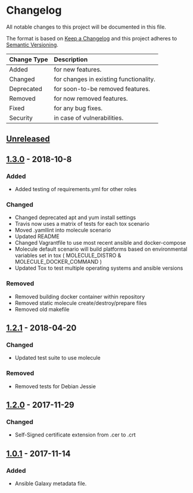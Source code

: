 # Changelog

All notable changes to this project will be documented in this file.

The format is based on [Keep a Changelog](http://keepachangelog.com/en/1.0.0/)
and this project adheres to [Semantic Versioning](http://semver.org/spec/v2.0.0.html).

| Change Type   | Description                            |
| :------------ | :------------------------------------- |
| Added         | for new features.                      |
| Changed       | for changes in existing functionality. |
| Deprecated    | for soon-to-be removed features.       |
| Removed       | for now removed features.              |
| Fixed         | for any bug fixes.                     |
| Security      | in case of vulnerabilities.            |

## [Unreleased]

## [1.3.0] - 2018-10-8

### Added

- Added testing of requirements.yml for other roles

### Changed

- Changed deprecated apt and yum install settings
- Travis now uses a matrix of tests for each tox scenario
- Moved .yamllint into molecule scenario
- Updated README
- Changed Vagrantfile to use most recent ansible and docker-compose
- Molecule default scenario will build platforms based on environmental variables set in tox ( MOLECULE_DISTRO & MOLECULE_DOCKER_COMMAND )
- Updated Tox to test multiple operating systems and ansible versions

### Removed

- Removed building docker container within repository
- Removed static molecule create/destroy/prepare files
- Removed old makefile

## [1.2.1] - 2018-04-20

### Changed

- Updated test suite to use molecule

### Removed

- Removed tests for Debian Jessie

## [1.2.0] - 2017-11-29

### Changed

- Self-Signed certificate extension from .cer to .crt

## [1.0.1] - 2017-11-14

### Added

- Ansible Galaxy metadata file.

[Unreleased]: https://github.com/joshuacherry/ansible-role-openssl/compare/1.3.0...HEAD
[1.3.0]: https://github.com/joshuacherry/ansible-role-openssl/compare/1.2.1...1.3.0
[1.2.1]: https://github.com/joshuacherry/ansible-role-openssl/compare/1.2.0...1.2.1
[1.2.0]: https://github.com/joshuacherry/ansible-role-openssl/compare/1.0.1...1.2.0
[1.0.1]: https://github.com/joshuacherry/ansible-role-openssl/compare/1.0.0...1.0.1